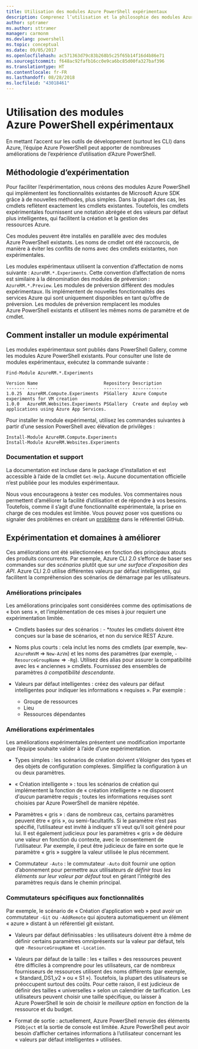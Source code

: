 ```yaml
---
title: Utilisation des modules Azure PowerShell expérimentaux
description: Comprenez l’utilisation et la philosophie des modules Azure PowerShell expérimentaux.
author: sptramer
ms.author: sttramer
manager: carmonm
ms.devlang: powershell
ms.topic: conceptual
ms.date: 09/05/2017
ms.openlocfilehash: ac571363d79c83b268b5c25f65b14f16d4b86e71
ms.sourcegitcommit: f648ac92fafb16cc0e9ca6bc85d00fa327baf396
ms.translationtype: HT
ms.contentlocale: fr-FR
ms.lasthandoff: 08/28/2018
ms.locfileid: "43018461"
---
```

# <a name="using-experimental-azure-powershell-modules"></a>Utilisation des modules Azure PowerShell expérimentaux

En mettant l’accent sur les outils de développement (surtout les CLI) dans Azure, l’équipe Azure PowerShell peut apporter de nombreuses améliorations de l’expérience d’utilisation d’Azure PowerShell.

## <a name="experimentation-methodology"></a>Méthodologie d’expérimentation

Pour faciliter l’expérimentation, nous créons des modules Azure PowerShell qui implémentent les fonctionnalités existantes de Microsoft Azure SDK grâce à de nouvelles méthodes, plus simples. Dans la plupart des cas, les cmdlets reflètent exactement les cmdlets existantes. Toutefois, les cmdlets expérimentales fournissent une notation abrégée et des valeurs par défaut plus intelligentes, qui facilitent la création et la gestion des ressources Azure.

Ces modules peuvent être installés en parallèle avec des modules Azure PowerShell existants. Les noms de cmdlet ont été raccourcis, de manière à éviter les conflits de noms avec des cmdlets existantes, non expérimentales.

Les modules expérimentaux utilisent la convention d’affectation de noms suivante : `AzureRM.*.Experiments`. Cette convention d’affectation de noms est similaire à la dénomination des modules de préversion : `AzureRM.*.Preview`. Les modules de préversion diffèrent des modules expérimentaux. Ils implémentent de nouvelles fonctionnalités des services Azure qui sont uniquement disponibles en tant qu’offre de préversion. Les modules de préversion remplacent les modules Azure PowerShell existants et utilisent les mêmes noms de paramètre et de cmdlet.

## <a name="how-to-install-an-experimental-module"></a>Comment installer un module expérimental

Les modules expérimentaux sont publiés dans PowerShell Gallery, comme les modules Azure PowerShell existants. Pour consulter une liste de modules expérimentaux, exécutez la commande suivante :

```azurepowershell-interactive
Find-Module AzureRM.*.Experiments
```

```output
Version Name                         Repository Description
------- ----                         ---------- -----------
1.0.25  AzureRM.Compute.Experiments  PSGallery  Azure Compute experiments for VM creation
1.0.0   AzureRM.Websites.Experiments PSGallery  Create and deploy web applications using Azure App Services.
```

Pour installer le module expérimental, utilisez les commandes suivantes à partir d’une session PowerShell avec élévation de privilèges :

```azurepowershell-interactive
Install-Module AzureRM.Compute.Experiments
Install-Module AzureRM.Websites.Experiments
```

### <a name="documentation-and-support"></a>Documentation et support

La documentation est incluse dans le package d’installation et est accessible à l’aide de la cmdlet `Get-Help`. Aucune documentation officielle n’est publiée pour les modules expérimentaux.

Nous vous encourageons à tester ces modules. Vos commentaires nous permettent d’améliorer la facilité d’utilisation et de répondre à vos besoins. Toutefois, comme il s’agit d’une fonctionnalité expérimentale, la prise en charge de ces modules est limitée. Vous pouvez poser vos questions ou signaler des problèmes en créant un [problème](https://github.com/Azure/azure-powershell/issues) dans le référentiel GitHub.

## <a name="experiments-and-areas-of-improvement"></a>Expérimentation et domaines à améliorer

Ces améliorations ont été sélectionnées en fonction des principaux atouts des produits concurrents. Par exemple, Azure CLI 2.0 s’efforce de baser ses commandes sur des _scénarios_ plutôt que sur _une surface d’exposition des API_.
Azure CLI 2.0 utilise différentes valeurs par défaut intelligentes, qui facilitent la compréhension des scénarios de démarrage par les utilisateurs.

### <a name="core-improvements"></a>Améliorations principales

Les améliorations principales sont considérées comme des optimisations de « bon sens », et l’implémentation de ces mises à jour requiert une expérimentation limitée.

- Cmdlets basées sur des scénarios : - **toutes* les cmdlets doivent être conçues sur la base de scénarios, et non du service REST Azure.

- Noms plus courts : cela inclut les noms des cmdlets (par exemple, `New-AzureRmVM` => `New-AzVm`) et les noms des paramètres (par exemple, `-ResourceGroupName` => `-Rg`). Utilisez des alias pour assurer la compatibilité avec les « anciennes » cmdlets. Fournissez des ensembles de paramètres _à compatibilité descendante_.

- Valeurs par défaut intelligentes : créez des valeurs par défaut intelligentes pour indiquer les informations « requises ». Par exemple : 
  - Groupe de ressources
  - Lieu
  - Ressources dépendantes

### <a name="experimental-improvements"></a>Améliorations expérimentales

Les améliorations expérimentales présentent une modification importante que l’équipe souhaite valider à l’aide d’une expérimentation.

- Types simples : les scénarios de création doivent s’éloigner des types et des objets de configuration complexes. Simplifiez la configuration à un ou deux paramètres.

- « Création intelligente » : tous les scénarios de création qui implémentent la fonction de « création intelligente » ne disposent d’_aucun_ paramètre requis ; toutes les informations requises sont choisies par Azure PowerShell de manière répétée.

- Paramètres « gris » : dans de nombreux cas, certains paramètres peuvent être « gris », ou semi-facultatifs. Si le paramètre n’est pas spécifié, l’utilisateur est invité à indiquer s’il veut qu’il soit généré pour lui. Il est également judicieux pour les paramètres « gris » de déduire une valeur en fonction du contexte, avec le consentement de l’utilisateur.
  Par exemple, il peut être judicieux de faire en sorte que le paramètre « gris » suggère la valeur utilisée le plus récemment.

- Commutateur `-Auto` : le commutateur `-Auto` doit fournir une option d’abonnement pour permettre aux utilisateurs _de définir tous les éléments sur leur valeur par défaut_ tout en gérant l’intégrité des paramètres requis dans le chemin principal.

### <a name="feature-specific-switches"></a>Commutateurs spécifiques aux fonctionnalités

Par exemple, le scénario de « Création d’application web » peut avoir un commutateur `-Git` ou `-AddRemote` qui ajoutera automatiquement un élément « azure » distant à un référentiel git existant.

- Valeurs par défaut définissables : les utilisateurs doivent être à même de définir certains paramètres omniprésents sur la valeur par défaut, tels que `-ResourceGroupName` et `-Location`.

- Valeurs par défaut de la taille : les « tailles » des ressources peuvent être difficiles à comprendre pour les utilisateurs, car de nombreux fournisseurs de ressources utilisent des noms différents (par exemple, « Standard\_DS1\_v2 » ou « S1 »). Toutefois, la plupart des utilisateurs se préoccupent surtout des coûts. Pour cette raison, il est judicieux de définir des tailles « universelles » selon un calendrier de tarification. Les utilisateurs peuvent choisir une taille spécifique, ou laisser à Azure PowerShell le soin de choisir le _meilleure option_ en fonction de la ressource et du budget.

- Format de sortie : actuellement, Azure PowerShell renvoie des éléments `PSObject` et la sortie de console est limitée. Azure PowerShell peut avoir besoin d’afficher certaines informations à l’utilisateur concernant les « valeurs par défaut intelligentes » utilisées.
